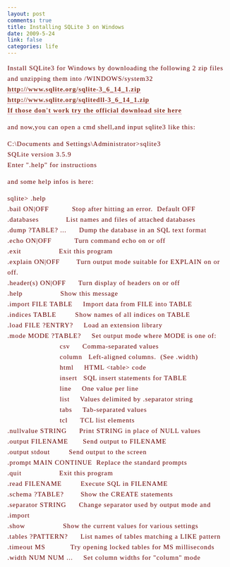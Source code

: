 ```yaml
--- 
layout: post
comments: true
title: Installing SQLite 3 on Windows
date: 2009-5-24
link: false
categories: life
---
```

<p><span style="border-collapse: separate; color: rgb(0, 0, 0); font-family: Simsun; font-size: 16px; font-style: normal; font-variant: normal; font-weight: normal; letter-spacing: normal; line-height: normal; orphans: 2; text-indent: 0px; text-transform: none; white-space: normal; widows: 2; word-spacing: 0px;" class="Apple-style-span"><span style="color: rgb(102, 0, 0); font-family: Georgia; font-size: 15px; letter-spacing: 1px; line-height: 24px;" class="Apple-style-span">Install SQLite3 for Windows by downloading the following 2 zip files and unzipping them into /WINDOWS/system32<br />
<a style="border-bottom: 1px dotted rgb(170, 34, 68); text-decoration: none; font-weight: bold; color: rgb(136, 51, 34);" href="http://www.sqlite.org/sqlite-3_2_7.zip">http://www.sqlite.org/sqlite-3_6_14_1.zip</a><br />
<a style="border-bottom: 1px dotted rgb(170, 34, 68); text-decoration: none; font-weight: bold; color: rgb(136, 51, 34);" href="http://www.sqlite.org/sqlitedll-3_2_7.zip">http://www.sqlite.org/sqlitedll-3_6_14_1.zip</a><br />
<a style="border-bottom: 1px dotted rgb(170, 34, 68); text-decoration: none; font-weight: bold; color: rgb(136, 51, 34);" href="http://www.sqlite.org/download.html">If those don't work try the official download site here</a></span></span></p>
<p><span style="border-collapse: separate; color: rgb(0, 0, 0); font-family: Simsun; font-size: 16px; font-style: normal; font-variant: normal; font-weight: normal; letter-spacing: normal; line-height: normal; orphans: 2; text-indent: 0px; text-transform: none; white-space: normal; widows: 2; word-spacing: 0px;" class="Apple-style-span"><span style="color: rgb(102, 0, 0); font-family: Georgia; font-size: 15px; letter-spacing: 1px; line-height: 24px;" class="Apple-style-span">and now,you can open a cmd shell,and input </span></span><span style="border-collapse: separate; color: rgb(0, 0, 0); font-family: Simsun; font-size: 16px; font-style: normal; font-variant: normal; font-weight: normal; letter-spacing: normal; line-height: normal; orphans: 2; text-indent: 0px; text-transform: none; white-space: normal; widows: 2; word-spacing: 0px;" class="Apple-style-span"><span style="color: rgb(102, 0, 0); font-family: Georgia; font-size: 15px; letter-spacing: 1px; line-height: 24px;" class="Apple-style-span">sqlite3 like this:<br />
</span></span></p>
<p><span style="border-collapse: separate; color: rgb(0, 0, 0); font-family: Simsun; font-size: 16px; font-style: normal; font-variant: normal; font-weight: normal; letter-spacing: normal; line-height: normal; orphans: 2; text-indent: 0px; text-transform: none; white-space: normal; widows: 2; word-spacing: 0px;" class="Apple-style-span"><span style="color: rgb(102, 0, 0); font-family: Georgia; font-size: 15px; letter-spacing: 1px; line-height: 24px;" class="Apple-style-span">C:\Documents and Settings\Administrator&gt;sqlite3<br />
SQLite version 3.5.9<br />
Enter &quot;.help&quot; for instructions</span></span></p>
<p><span style="border-collapse: separate; color: rgb(0, 0, 0); font-family: Simsun; font-size: 16px; font-style: normal; font-variant: normal; font-weight: normal; letter-spacing: normal; line-height: normal; orphans: 2; text-indent: 0px; text-transform: none; white-space: normal; widows: 2; word-spacing: 0px;" class="Apple-style-span"><span style="color: rgb(102, 0, 0); font-family: Georgia; font-size: 15px; letter-spacing: 1px; line-height: 24px;" class="Apple-style-span">and some help infos is here:</span></span></p>
<p><span style="border-collapse: separate; color: rgb(0, 0, 0); font-family: Simsun; font-size: 16px; font-style: normal; font-variant: normal; font-weight: normal; letter-spacing: normal; line-height: normal; orphans: 2; text-indent: 0px; text-transform: none; white-space: normal; widows: 2; word-spacing: 0px;" class="Apple-style-span"><span style="color: rgb(102, 0, 0); font-family: Georgia; font-size: 15px; letter-spacing: 1px; line-height: 24px;" class="Apple-style-span">sqlite&gt; .help<br />
.bail ON|OFF&nbsp;&nbsp;&nbsp;&nbsp;&nbsp;&nbsp;&nbsp;&nbsp;&nbsp;&nbsp; Stop after hitting an error.&nbsp; Default OFF<br />
.databases&nbsp;&nbsp;&nbsp;&nbsp;&nbsp;&nbsp;&nbsp;&nbsp;&nbsp;&nbsp;&nbsp;&nbsp; List names and files of attached databases<br />
.dump ?TABLE? ...&nbsp;&nbsp;&nbsp;&nbsp;&nbsp; Dump the database in an SQL text format<br />
.echo ON|OFF&nbsp;&nbsp;&nbsp;&nbsp;&nbsp;&nbsp;&nbsp;&nbsp;&nbsp;&nbsp; Turn command echo on or off<br />
.exit&nbsp;&nbsp;&nbsp;&nbsp;&nbsp;&nbsp;&nbsp;&nbsp;&nbsp;&nbsp;&nbsp;&nbsp;&nbsp;&nbsp;&nbsp;&nbsp;&nbsp; Exit this program<br />
.explain ON|OFF&nbsp;&nbsp;&nbsp;&nbsp;&nbsp;&nbsp;&nbsp; Turn output mode suitable for EXPLAIN on or off.<br />
.header(s) ON|OFF&nbsp;&nbsp;&nbsp;&nbsp;&nbsp; Turn display of headers on or off<br />
.help&nbsp;&nbsp;&nbsp;&nbsp;&nbsp;&nbsp;&nbsp;&nbsp;&nbsp;&nbsp;&nbsp;&nbsp;&nbsp;&nbsp;&nbsp;&nbsp;&nbsp; Show this message<br />
.import FILE TABLE&nbsp;&nbsp;&nbsp;&nbsp; Import data from FILE into TABLE<br />
.indices TABLE&nbsp;&nbsp;&nbsp;&nbsp;&nbsp;&nbsp;&nbsp;&nbsp; Show names of all indices on TABLE<br />
.load FILE ?ENTRY?&nbsp;&nbsp;&nbsp;&nbsp; Load an extension library<br />
.mode MODE ?TABLE?&nbsp;&nbsp;&nbsp;&nbsp; Set output mode where MODE is one of:<br />
&nbsp;&nbsp;&nbsp;&nbsp;&nbsp;&nbsp;&nbsp;&nbsp;&nbsp;&nbsp;&nbsp;&nbsp;&nbsp;&nbsp;&nbsp;&nbsp;&nbsp;&nbsp;&nbsp;&nbsp;&nbsp;&nbsp;&nbsp;&nbsp; csv&nbsp;&nbsp;&nbsp;&nbsp;&nbsp; Comma-separated values<br />
&nbsp;&nbsp;&nbsp;&nbsp;&nbsp;&nbsp;&nbsp;&nbsp;&nbsp;&nbsp;&nbsp;&nbsp;&nbsp;&nbsp;&nbsp;&nbsp;&nbsp;&nbsp;&nbsp;&nbsp;&nbsp;&nbsp;&nbsp;&nbsp; column&nbsp;&nbsp; Left-aligned columns.&nbsp; (See .width)<br />
&nbsp;&nbsp;&nbsp;&nbsp;&nbsp;&nbsp;&nbsp;&nbsp;&nbsp;&nbsp;&nbsp;&nbsp;&nbsp;&nbsp;&nbsp;&nbsp;&nbsp;&nbsp;&nbsp;&nbsp;&nbsp;&nbsp;&nbsp;&nbsp; html&nbsp;&nbsp;&nbsp;&nbsp; HTML &lt;table&gt; code<br />
&nbsp;&nbsp;&nbsp;&nbsp;&nbsp;&nbsp;&nbsp;&nbsp;&nbsp;&nbsp;&nbsp;&nbsp;&nbsp;&nbsp;&nbsp;&nbsp;&nbsp;&nbsp;&nbsp;&nbsp;&nbsp;&nbsp;&nbsp;&nbsp; insert&nbsp;&nbsp; SQL insert statements for TABLE<br />
&nbsp;&nbsp;&nbsp;&nbsp;&nbsp;&nbsp;&nbsp;&nbsp;&nbsp;&nbsp;&nbsp;&nbsp;&nbsp;&nbsp;&nbsp;&nbsp;&nbsp;&nbsp;&nbsp;&nbsp;&nbsp;&nbsp;&nbsp;&nbsp; line&nbsp;&nbsp;&nbsp;&nbsp; One value per line<br />
&nbsp;&nbsp;&nbsp;&nbsp;&nbsp;&nbsp;&nbsp;&nbsp;&nbsp;&nbsp;&nbsp;&nbsp;&nbsp;&nbsp;&nbsp;&nbsp;&nbsp;&nbsp;&nbsp;&nbsp;&nbsp;&nbsp;&nbsp;&nbsp; list&nbsp;&nbsp;&nbsp;&nbsp; Values delimited by .separator string<br />
&nbsp;&nbsp;&nbsp;&nbsp;&nbsp;&nbsp;&nbsp;&nbsp;&nbsp;&nbsp;&nbsp;&nbsp;&nbsp;&nbsp;&nbsp;&nbsp;&nbsp;&nbsp;&nbsp;&nbsp;&nbsp;&nbsp;&nbsp;&nbsp; tabs&nbsp;&nbsp;&nbsp;&nbsp; Tab-separated values<br />
&nbsp;&nbsp;&nbsp;&nbsp;&nbsp;&nbsp;&nbsp;&nbsp;&nbsp;&nbsp;&nbsp;&nbsp;&nbsp;&nbsp;&nbsp;&nbsp;&nbsp;&nbsp;&nbsp;&nbsp;&nbsp;&nbsp;&nbsp;&nbsp; tcl&nbsp;&nbsp;&nbsp;&nbsp;&nbsp; TCL list elements<br />
.nullvalue STRING&nbsp;&nbsp;&nbsp;&nbsp;&nbsp; Print STRING in place of NULL values<br />
.output FILENAME&nbsp;&nbsp;&nbsp;&nbsp;&nbsp;&nbsp; Send output to FILENAME<br />
.output stdout&nbsp;&nbsp;&nbsp;&nbsp;&nbsp;&nbsp;&nbsp;&nbsp; Send output to the screen<br />
.prompt MAIN CONTINUE&nbsp; Replace the standard prompts<br />
.quit&nbsp;&nbsp;&nbsp;&nbsp;&nbsp;&nbsp;&nbsp;&nbsp;&nbsp;&nbsp;&nbsp;&nbsp;&nbsp;&nbsp;&nbsp;&nbsp;&nbsp; Exit this program<br />
.read FILENAME&nbsp;&nbsp;&nbsp;&nbsp;&nbsp;&nbsp;&nbsp;&nbsp; Execute SQL in FILENAME<br />
.schema ?TABLE?&nbsp;&nbsp;&nbsp;&nbsp;&nbsp;&nbsp;&nbsp; Show the CREATE statements<br />
.separator STRING&nbsp;&nbsp;&nbsp;&nbsp;&nbsp; Change separator used by output mode and .import<br />
.show&nbsp;&nbsp;&nbsp;&nbsp;&nbsp;&nbsp;&nbsp;&nbsp;&nbsp;&nbsp;&nbsp;&nbsp;&nbsp;&nbsp;&nbsp;&nbsp;&nbsp; Show the current values for various settings<br />
.tables ?PATTERN?&nbsp;&nbsp;&nbsp;&nbsp;&nbsp; List names of tables matching a LIKE pattern<br />
.timeout MS&nbsp;&nbsp;&nbsp;&nbsp;&nbsp;&nbsp;&nbsp;&nbsp;&nbsp;&nbsp;&nbsp; Try opening locked tables for MS milliseconds<br />
.width NUM NUM ...&nbsp;&nbsp;&nbsp;&nbsp; Set column widths for &quot;column&quot; mode</span></span></p>
